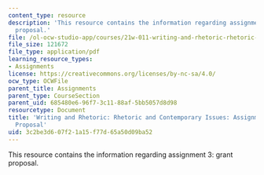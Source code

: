 ```yaml
---
content_type: resource
description: 'This resource contains the information regarding assignment 3: grant
  proposal.'
file: /ol-ocw-studio-app/courses/21w-011-writing-and-rhetoric-rhetoric-and-contemporary-issues-fall-2015/3c2be3d607f21a15f77d65a50d09ba52_MIT21W_011F15_grant.pdf
file_size: 121672
file_type: application/pdf
learning_resource_types:
- Assignments
license: https://creativecommons.org/licenses/by-nc-sa/4.0/
ocw_type: OCWFile
parent_title: Assignments
parent_type: CourseSection
parent_uid: 685480e6-96f7-3c11-88af-5bb5057d8d98
resourcetype: Document
title: 'Writing and Rhetoric: Rhetoric and Contemporary Issues: Assignment 3: Grant
  Proposal'
uid: 3c2be3d6-07f2-1a15-f77d-65a50d09ba52
---
```

This resource contains the information regarding assignment 3: grant proposal.
